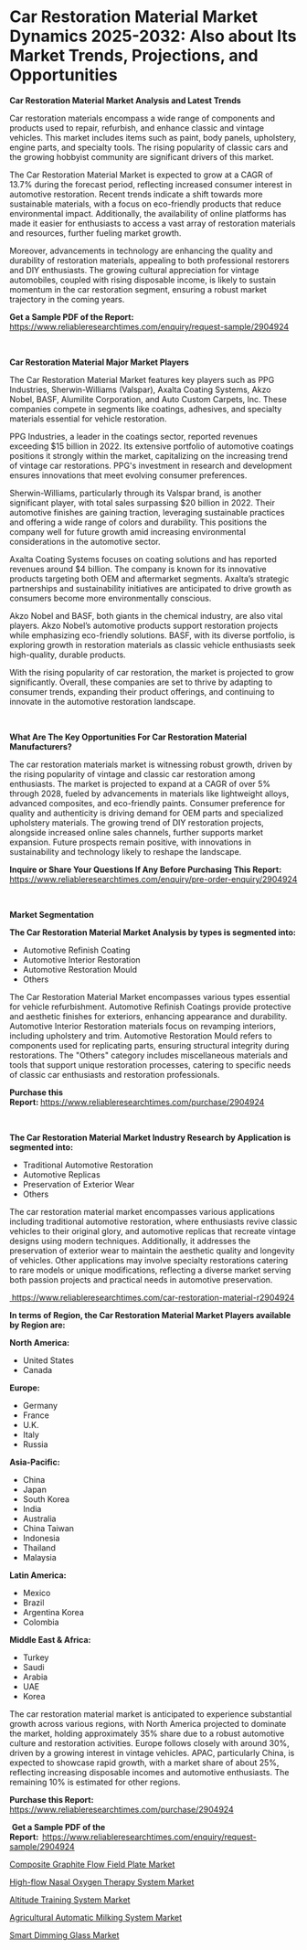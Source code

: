 <p><h1>Car Restoration Material Market Dynamics 2025-2032: Also about Its Market Trends, Projections, and Opportunities</h1></p><p><strong>Car Restoration Material Market Analysis and Latest Trends</strong></p>
<p><p>Car restoration materials encompass a wide range of components and products used to repair, refurbish, and enhance classic and vintage vehicles. This market includes items such as paint, body panels, upholstery, engine parts, and specialty tools. The rising popularity of classic cars and the growing hobbyist community are significant drivers of this market.</p><p>The Car Restoration Material Market is expected to grow at a CAGR of 13.7% during the forecast period, reflecting increased consumer interest in automotive restoration. Recent trends indicate a shift towards more sustainable materials, with a focus on eco-friendly products that reduce environmental impact. Additionally, the availability of online platforms has made it easier for enthusiasts to access a vast array of restoration materials and resources, further fueling market growth.</p><p>Moreover, advancements in technology are enhancing the quality and durability of restoration materials, appealing to both professional restorers and DIY enthusiasts. The growing cultural appreciation for vintage automobiles, coupled with rising disposable income, is likely to sustain momentum in the car restoration segment, ensuring a robust market trajectory in the coming years.</p></p>
<p><strong>Get a Sample PDF of the Report:&nbsp;</strong> <a href="https://www.reliableresearchtimes.com/enquiry/request-sample/2904924?utm_campaign=2207&utm_medium=2&utm_source=Github&utm_content=ia&utm_term=12032025&utm_id=car-restoration-material">https://www.reliableresearchtimes.com/enquiry/request-sample/2904924</a></p>
<p>&nbsp;</p>
<p><strong>Car Restoration Material Major Market Players</strong></p>
<p><p>The Car Restoration Material Market features key players such as PPG Industries, Sherwin-Williams (Valspar), Axalta Coating Systems, Akzo Nobel, BASF, Alumilite Corporation, and Auto Custom Carpets, Inc. These companies compete in segments like coatings, adhesives, and specialty materials essential for vehicle restoration.</p><p>PPG Industries, a leader in the coatings sector, reported revenues exceeding $15 billion in 2022. Its extensive portfolio of automotive coatings positions it strongly within the market, capitalizing on the increasing trend of vintage car restorations. PPG's investment in research and development ensures innovations that meet evolving consumer preferences.</p><p>Sherwin-Williams, particularly through its Valspar brand, is another significant player, with total sales surpassing $20 billion in 2022. Their automotive finishes are gaining traction, leveraging sustainable practices and offering a wide range of colors and durability. This positions the company well for future growth amid increasing environmental considerations in the automotive sector.</p><p>Axalta Coating Systems focuses on coating solutions and has reported revenues around $4 billion. The company is known for its innovative products targeting both OEM and aftermarket segments. Axalta’s strategic partnerships and sustainability initiatives are anticipated to drive growth as consumers become more environmentally conscious.</p><p>Akzo Nobel and BASF, both giants in the chemical industry, are also vital players. Akzo Nobel’s automotive products support restoration projects while emphasizing eco-friendly solutions. BASF, with its diverse portfolio, is exploring growth in restoration materials as classic vehicle enthusiasts seek high-quality, durable products.</p><p>With the rising popularity of car restoration, the market is projected to grow significantly. Overall, these companies are set to thrive by adapting to consumer trends, expanding their product offerings, and continuing to innovate in the automotive restoration landscape.</p></p>
<p>&nbsp;</p>
<p><strong>What Are The Key Opportunities For Car Restoration Material Manufacturers?</strong></p>
<p><p>The car restoration materials market is witnessing robust growth, driven by the rising popularity of vintage and classic car restoration among enthusiasts. The market is projected to expand at a CAGR of over 5% through 2028, fueled by advancements in materials like lightweight alloys, advanced composites, and eco-friendly paints. Consumer preference for quality and authenticity is driving demand for OEM parts and specialized upholstery materials. The growing trend of DIY restoration projects, alongside increased online sales channels, further supports market expansion. Future prospects remain positive, with innovations in sustainability and technology likely to reshape the landscape.</p></p>
<p><strong>Inquire or Share Your Questions If Any Before Purchasing This Report:</strong> <a href="https://www.reliableresearchtimes.com/enquiry/pre-order-enquiry/2904924?utm_campaign=2207&utm_medium=2&utm_source=Github&utm_content=ia&utm_term=12032025&utm_id=car-restoration-material">https://www.reliableresearchtimes.com/enquiry/pre-order-enquiry/2904924</a></p>
<p>&nbsp;</p>
<p><strong>Market Segmentation</strong></p>
<p><strong>The Car Restoration Material Market Analysis by types is segmented into:</strong></p>
<p><ul><li>Automotive Refinish Coating</li><li>Automotive Interior Restoration</li><li>Automotive Restoration Mould</li><li>Others</li></ul></p>
<p><p>The Car Restoration Material Market encompasses various types essential for vehicle refurbishment. Automotive Refinish Coatings provide protective and aesthetic finishes for exteriors, enhancing appearance and durability. Automotive Interior Restoration materials focus on revamping interiors, including upholstery and trim. Automotive Restoration Mould refers to components used for replicating parts, ensuring structural integrity during restorations. The "Others" category includes miscellaneous materials and tools that support unique restoration processes, catering to specific needs of classic car enthusiasts and restoration professionals.</p></p>
<p><strong>Purchase this Report:&nbsp;</strong><a href="https://www.reliableresearchtimes.com/purchase/2904924?utm_campaign=2207&utm_medium=2&utm_source=Github&utm_content=ia&utm_term=12032025&utm_id=car-restoration-material">https://www.reliableresearchtimes.com/purchase/2904924</a></p>
<p>&nbsp;</p>
<p><strong>The Car Restoration Material Market Industry Research by Application is segmented into:</strong></p>
<p><ul><li>Traditional Automotive Restoration</li><li>Automotive Replicas</li><li>Preservation of Exterior Wear</li><li>Others</li></ul></p>
<p><p>The car restoration material market encompasses various applications including traditional automotive restoration, where enthusiasts revive classic vehicles to their original glory, and automotive replicas that recreate vintage designs using modern techniques. Additionally, it addresses the preservation of exterior wear to maintain the aesthetic quality and longevity of vehicles. Other applications may involve specialty restorations catering to rare models or unique modifications, reflecting a diverse market serving both passion projects and practical needs in automotive preservation.</p></p>
<p><a href="https://www.reliableresearchtimes.com/car-restoration-material-r2904924?utm_campaign=2207&utm_medium=2&utm_source=Github&utm_content=ia&utm_term=12032025&utm_id=car-restoration-material">&nbsp;https://www.reliableresearchtimes.com/car-restoration-material-r2904924</a></p>
<p><strong>In terms of Region, the Car Restoration Material Market Players available by Region are:</strong></p>
<p>
    <p> <strong> North America: </strong>
        <ul>
            <li>United States</li>
            <li>Canada</li>
        </ul>
        </p> 
    <p> <strong> Europe: </strong>
        <ul>
            <li>Germany</li>
            <li>France</li>
            <li>U.K.</li>
            <li>Italy</li>
            <li>Russia</li>
        </ul>
        </p> 
    <p> <strong> Asia-Pacific: </strong>
        <ul>
            <li>China</li>
            <li>Japan</li>
            <li>South Korea</li>
            <li>India</li>
            <li>Australia</li>
            <li>China Taiwan</li>
            <li>Indonesia</li>
            <li>Thailand</li>
            <li>Malaysia</li>
        </ul>
        </p> 
    <p> <strong> Latin America: </strong>
        <ul>
            <li>Mexico</li>
            <li>Brazil</li>
            <li>Argentina Korea</li>
            <li>Colombia</li>
        </ul>
        </p> 
    <p> <strong> Middle East & Africa: </strong>
        <ul>
            <li>Turkey</li>
            <li>Saudi</li>
            <li>Arabia</li>
            <li>UAE</li>
            <li>Korea</li>
        </ul>
    </p>
    </p>
<p><p>The car restoration material market is anticipated to experience substantial growth across various regions, with North America projected to dominate the market, holding approximately 35% share due to a robust automotive culture and restoration activities. Europe follows closely with around 30%, driven by a growing interest in vintage vehicles. APAC, particularly China, is expected to showcase rapid growth, with a market share of about 25%, reflecting increasing disposable incomes and automotive enthusiasts. The remaining 10% is estimated for other regions.</p></p>
<p><strong>Purchase this Report: </strong><a href="https://www.reliableresearchtimes.com/purchase/2904924?utm_campaign=2207&utm_medium=2&utm_source=Github&utm_content=ia&utm_term=12032025&utm_id=car-restoration-material">https://www.reliableresearchtimes.com/purchase/2904924</a></p>
<p>&nbsp;<strong>Get a Sample PDF of the Report:&nbsp;&nbsp;</strong><a href="https://www.reliableresearchtimes.com/enquiry/request-sample/2904924?utm_campaign=2207&utm_medium=2&utm_source=Github&utm_content=ia&utm_term=12032025&utm_id=car-restoration-material">https://www.reliableresearchtimes.com/enquiry/request-sample/2904924</a></p>
<p><strong></strong></p>
<p><p><a href="https://github.com/wakerizaak8g/Market-Research-Report-List-1/blob/main/composite-graphite-flow-field-plate-market.md?utm_campaign=2207&utm_medium=2&utm_source=Github&utm_content=ia&utm_term=12032025&utm_id=car-restoration-material">Composite Graphite Flow Field Plate Market</a></p><p><a href="https://github.com/kaddahblejc/Market-Research-Report-List-1/blob/main/high-flow-nasal-oxygen-therapy-system-market.md?utm_campaign=2207&utm_medium=2&utm_source=Github&utm_content=ia&utm_term=12032025&utm_id=car-restoration-material">High-flow Nasal Oxygen Therapy System Market</a></p><p><a href="https://github.com/tanckfelli84/Market-Research-Report-List-1/blob/main/altitude-training-system-market.md?utm_campaign=2207&utm_medium=2&utm_source=Github&utm_content=ia&utm_term=12032025&utm_id=car-restoration-material">Altitude Training System Market</a></p><p><a href="https://github.com/leijavaagexo/Market-Research-Report-List-1/blob/main/agricultural-automatic-milking-system-market.md?utm_campaign=2207&utm_medium=2&utm_source=Github&utm_content=ia&utm_term=12032025&utm_id=car-restoration-material">Agricultural Automatic Milking System Market</a></p><p><a href="https://github.com/abidomamen/Market-Research-Report-List-1/blob/main/smart-dimming-glass-market.md?utm_campaign=2207&utm_medium=2&utm_source=Github&utm_content=ia&utm_term=12032025&utm_id=car-restoration-material">Smart Dimming Glass Market</a></p></p>